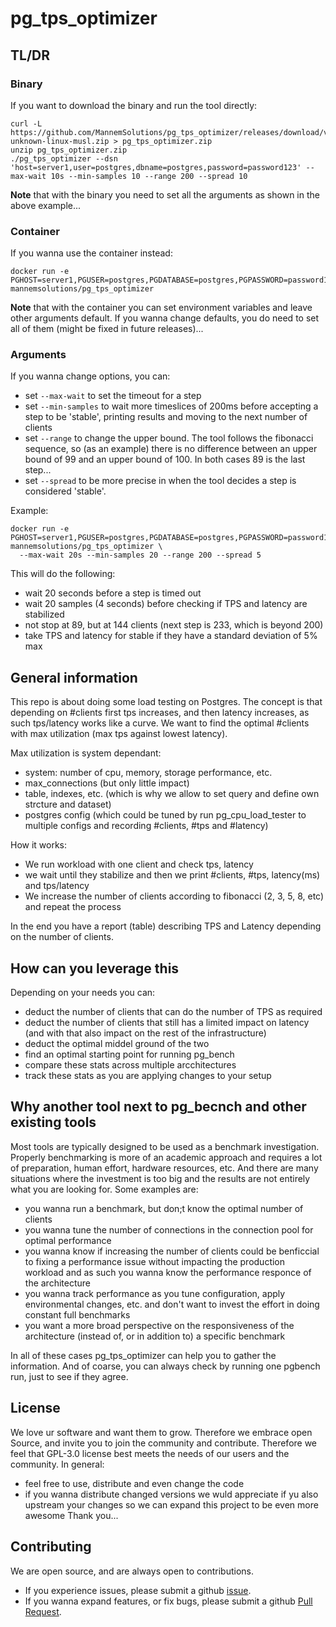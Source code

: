 # pg_tps_optimizer

## TL/DR

### Binary

If you want to download the binary and run the tool directly:
```
curl -L https://github.com/MannemSolutions/pg_tps_optimizer/releases/download/v0.1.0/pg_tps_optimizer_v0.1.0_x86_64-unknown-linux-musl.zip > pg_tps_optimizer.zip
unzip pg_tps_optimizer.zip
./pg_tps_optimizer --dsn 'host=server1,user=postgres,dbname=postgres,password=password123' --max-wait 10s --min-samples 10 --range 200 --spread 10
```
**Note** that with the binary you need to set all the arguments as shown in the above example...

### Container

If you wanna use the container instead:
```
docker run -e PGHOST=server1,PGUSER=postgres,PGDATABASE=postgres,PGPASSWORD=password123 mannemsolutions/pg_tps_optimizer
```
**Note** that with the container you can set environment variables and leave other arguments default.
If you wanna change defaults, you do need to set all of them (might be fixed in future releases)...

### Arguments

If you wanna change options, you can:
- set `--max-wait` to set the timeout for a step
- set `--min-samples` to wait more timeslices of 200ms before accepting a step to be 'stable',
  printing results and moving to the next number of clients
- set `--range` to change the upper bound.
  The tool follows the fibonacci sequence, so (as an example) there is no difference between an upper bound of 99 and an upper bound of 100.
  In both cases 89 is the last step...
- set `--spread` to be more precise in when the tool decides a step is considered 'stable'.

Example:
```
docker run -e PGHOST=server1,PGUSER=postgres,PGDATABASE=postgres,PGPASSWORD=password123 mannemsolutions/pg_tps_optimizer \
  --max-wait 20s --min-samples 20 --range 200 --spread 5
```
This will do the following:
- wait 20 seconds before a step is timed out
- wait 20 samples (4 seconds) before checking if TPS and latency are stabilized
- not stop at 89, but at 144 clients (next step is 233, which is beyond 200)
- take TPS and latency for stable if they have a standard deviation of 5% max


## General information
This repo is about doing some load testing on Postgres.
The concept is that depending on #clients first tps increases, and then latency increases, as such tps/latency works like a curve.
We want to find the optimal #clients with max utilization (max tps against lowest latency).

Max utilization is system dependant:
* system: number of cpu, memory, storage performance, etc.
* max_connections (but only little impact)
* table, indexes, etc. (which is why we allow to set query and define own strcture and dataset)
* postgres config (which could be tuned by run pg_cpu_load_tester to multiple configs and recording #clients, #tps and #latency)

How it works:
* We run workload with one client and check tps, latency
* we wait until they stabilize and then we print #clients, #tps, latency(ms) and tps/latency
* We increase the number of clients according to fibonacci (2, 3, 5, 8, etc) and repeat the process

In the end you have a report (table) describing TPS and Latency depending on the number of clients.

## How can you leverage this

Depending on your needs you can:
- deduct the number of clients that can do the number of TPS as required
- deduct the number of clients that still has a limited impact on latency (and with that also impact on the rest of the infrastructure)
- deduct the optimal middel ground of the two
- find an optimal starting point for running pg_bench
- compare these stats across multiple arcchitectures
- track these stats as you are applying changes to your setup

## Why another tool next to pg_becnch and other existing tools

Most tools are typically designed to be used as a benchmark investigation.
Properly benchmarking is more of an academic approach and requires a lot of preparation, human effort, hardware resources, etc.
And there are many situations where the investment is too big and the results are not entirely what you are looking for.
Some examples are:
- you wanna run a benchmark, but don;t know the optimal number of clients
- you wanna tune the number of connections in the connection pool for optimal performance
- you wanna know if increasing the number of clients could be benficcial to fixing a performance issue without impacting the production workload
  and as such you wanna know the performance responce of the architecture
- you wanna track performance as you tune configuration, apply environmental changes, etc. and don't want to invest the effort in doing constant full benchmarks
- you want a more broad perspective on the responsiveness of the architecture (instead of, or in addition to) a specific benchmark

In all of these cases pg_tps_optimizer can help you to gather the information.
And of coarse, you can always check by running one pgbench run, just to see if they agree.

## License
We love ur software and want them to grow. Therefore we embrace open Source, and invite you to join the community and contribute.
Therefore we feel that GPL-3.0 license best meets the needs of our users and the community.
In general:
- feel free to use, distribute and even change the code
- if you wanna distribute changed versions we wuld appreciate if yu also upstream your changes so we can expand this project to be even more awesome
Thank you...

## Contributing
We are open source, and are always open to contributions.
- If you experience issues, please submit a github [issue](https://github.com/MannemSolutions/pg_tps_optimizer/issues).
- If you wanna expand features, or fix bugs, please submit a github [Pull Request](https://github.com/MannemSolutions/pg_tps_optimizer/pulls).
